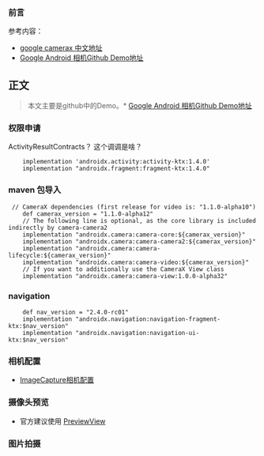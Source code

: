 ### 前言 
参考内容：
* [google camerax 中文地址](https://developer.android.google.cn/training/camerax) 
* [Google Android 相机Github Demo地址](https://github.com/android/camera-samples) 
## 正文
> 本文主要是github中的Demo。* [Google Android 相机Github Demo地址](https://github.com/android/camera-samples) 
### 权限申请
ActivityResultContracts？ 这个调调是啥？ 
````aidl
    implementation 'androidx.activity:activity-ktx:1.4.0'
    implementation "androidx.fragment:fragment-ktx:1.4.0"
````
### maven 包导入
````aidl
 // CameraX dependencies (first release for video is: "1.1.0-alpha10")
    def camerax_version = "1.1.0-alpha12"
    // The following line is optional, as the core library is included indirectly by camera-camera2
    implementation "androidx.camera:camera-core:${camerax_version}"
    implementation "androidx.camera:camera-camera2:${camerax_version}"
    implementation "androidx.camera:camera-lifecycle:${camerax_version}"
    implementation "androidx.camera:camera-video:${camerax_version}"
    // If you want to additionally use the CameraX View class
    implementation "androidx.camera:camera-view:1.0.0-alpha32"
````
### navigation
````aidl
    def nav_version = "2.4.0-rc01"
    implementation "androidx.navigation:navigation-fragment-ktx:$nav_version"
    implementation "androidx.navigation:navigation-ui-ktx:$nav_version"
````
### 相机配置
* [ImageCapture相机配置](https://developer.android.google.cn/training/camerax/configuration)


### 摄像头预览
* 官方建议使用 [PreviewView](https://developer.android.google.cn/training/camerax/preview)

### 图片拍摄